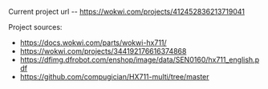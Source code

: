 Current project url -- https://wokwi.com/projects/412452836213719041

Project sources:
- https://docs.wokwi.com/parts/wokwi-hx711/
- https://wokwi.com/projects/344192176616374868
- https://dfimg.dfrobot.com/enshop/image/data/SEN0160/hx711_english.pdf
- https://github.com/compugician/HX711-multi/tree/master